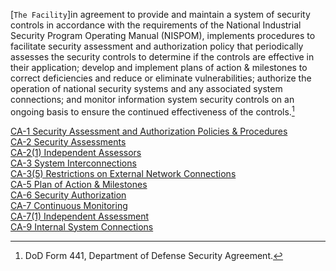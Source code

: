 [`The Facility`]in agreement to provide and maintain a system of security controls in accordance with the requirements of the National Industrial Security Program Operating Manual (NISPOM), implements procedures to facilitate security assessment and authorization policy that periodically assesses the security controls to determine if the controls are effective in their application; develop and implement plans of action & milestones to correct deficiencies and reduce or eliminate vulnerabilities; authorize the operation of national security systems and any associated system connections; and monitor information system security controls on an ongoing basis to ensure the continued effectiveness of the controls.[^1]

[CA-1 Security Assessment and Authorization Policies & Procedures](CA-1)    
[CA-2 Security Assessments](CA-2)    
[CA-2(1) Independent Assessors](CA-2(1))    
[CA-3 System Interconnections](CA-3)    
[CA-3(5) Restrictions on External Network Connections](CA-3(5))    
[CA-5 Plan of Action & Milestones](CA-5)    
[CA-6 Security Authorization](CA-6)    
[CA-7 Continuous Monitoring](CA-7)    
[CA-7(1) Independent Assessment](CA-7(1))    
[CA-9 Internal System Connections](CA-9)    


[^1]: DoD Form 441, Department of Defense Security Agreement.
